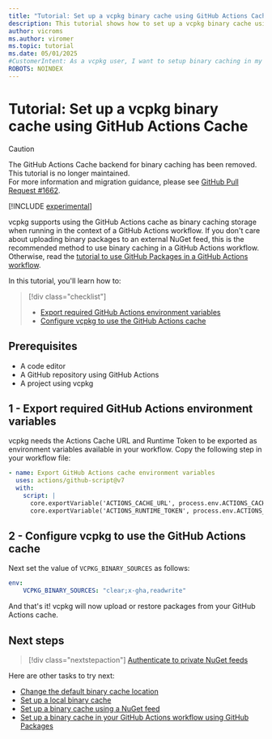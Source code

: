 ```yaml
---
title: "Tutorial: Set up a vcpkg binary cache using GitHub Actions Cache"
description: This tutorial shows how to set up a vcpkg binary cache using a NuGet feed hosted using GitHub Actions Cache
author: vicroms
ms.author: viromer
ms.topic: tutorial
ms.date: 05/01/2025
#CustomerIntent: As a vcpkg user, I want to setup binary caching in my GitHub Actions workflow using GitHub Packages as the binary cache storage
ROBOTS: NOINDEX
---
```

# Tutorial: Set up a vcpkg binary cache using GitHub Actions Cache

> [!CAUTION]
> The GitHub Actions Cache backend for binary caching has been removed. This tutorial is no longer maintained.  
> For more information and migration guidance, please see [GitHub Pull Request #1662](<https://github.com/microsoft/vcpkg-tool/pull/1662>).

[!INCLUDE [experimental](../../includes/experimental.md)]

vcpkg supports using the GitHub Actions cache as binary caching storage when running in the context of
a GitHub Actions workflow. If you don't care about uploading binary packages to an external NuGet
feed, this is the recommended method to use binary caching in a GitHub Actions workflow. Otherwise,
read the [tutorial to use GitHub Packages in a GitHub Actions
workflow](binary-caching-github-packages.md).

In this tutorial, you'll learn how to:

> [!div class="checklist"]
>
> * [Export required GitHub Actions environment variables](#1---export-required-github-actions-environment-variables)
> * [Configure vcpkg to use the GitHub Actions
>   cache](#2---configure-vcpkg-to-use-the-github-actions-cache)

## Prerequisites

* A code editor
* A GitHub repository using GitHub Actions
* A project using vcpkg

## 1 - Export required GitHub Actions environment variables

vcpkg needs the Actions Cache URL and Runtime Token to be exported as environment variables
available in your workflow. Copy the following step in your workflow file:

```YAML
- name: Export GitHub Actions cache environment variables
  uses: actions/github-script@v7
  with:
    script: |
      core.exportVariable('ACTIONS_CACHE_URL', process.env.ACTIONS_CACHE_URL || '');
      core.exportVariable('ACTIONS_RUNTIME_TOKEN', process.env.ACTIONS_RUNTIME_TOKEN || '');
```

## 2 - Configure vcpkg to use the GitHub Actions cache

Next set the value of `VCPKG_BINARY_SOURCES` as follows:

```YAML
env: 
    VCPKG_BINARY_SOURCES: "clear;x-gha,readwrite"
```

And that's it! vcpkg will now upload or restore packages from your GitHub Actions cache.

## Next steps

> [!div class="nextstepaction"]
> [Authenticate to private NuGet feeds](../reference/binarycaching.md#nuget-credentials)

Here are other tasks to try next:

* [Change the default binary cache location](binary-caching-default.md)
* [Set up a local binary cache](binary-caching-local.md)
* [Set up a binary cache using a NuGet feed](binary-caching-nuget.md)
* [Set up a binary cache in your GitHub Actions workflow using GitHub Packages](binary-caching-github-packages.md)
